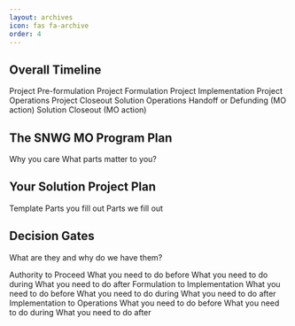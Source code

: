 ```yaml
---
layout: archives
icon: fas fa-archive
order: 4
---
```


## Overall Timeline
Project Pre-formulation
Project Formulation
Project Implementation
Project Operations
Project Closeout
Solution Operations Handoff or Defunding (MO action)
Solution Closeout (MO action)

## The SNWG MO Program Plan
Why you care
What parts matter to you? 

## Your Solution Project Plan
Template 
Parts you fill out
Parts we fill out

## Decision Gates
What are they and why do we have them?

Authority to Proceed
What you need to do before
What you need to do during
What you need to do after
Formulation to Implementation
What you need to do before
What you need to do during
What you need to do after
Implementation to Operations 
What you need to do before
What you need to do during
What you need to do after
